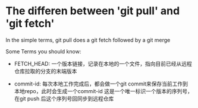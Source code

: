 # The differen between 'git pull' and 'git fetch'

In the simple terms, git pull does a git fetch followed by a git merge

Some Terms you should know:

* FETCH_HEAD: 一个版本链接，记录在本地的一个文件，指向目前已经从远程仓库拉取的分支的末端版本

* commit-id: 每次本地工作完成后，都会做一个git commit来保存当前工作到本地repo，此时会生成一个commit-id 这是一个唯一标识一个版本的序列号， 在git push 后这个序列号回同步到远程仓库